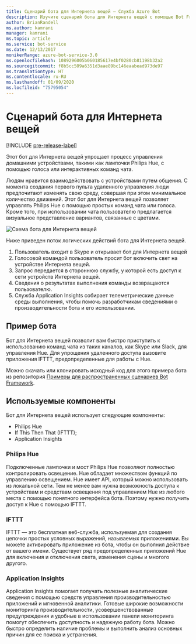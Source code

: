 ```yaml
---
title: Сценарий бота для Интернета вещей — Служба Azure Bot
description: Изучите сценарий бота для Интернета вещей с помощью Bot Framework.
author: BrianRandell
ms.author: kamrani
manager: kamrani
ms.topic: article
ms.service: bot-service
ms.date: 12/13/2017
monikerRange: azure-bot-service-3.0
ms.openlocfilehash: 1089296005b060185617e4bf0280cb81198b32a2
ms.sourcegitcommit: f8b5cc509a6351d3aae89bc146eaabead973de97
ms.translationtype: HT
ms.contentlocale: ru-RU
ms.lasthandoff: 01/09/2020
ms.locfileid: "75795054"
---
```

# <a name="internet-of-things-iot-bot-scenario"></a>Сценарий бота для Интернета вещей

[!INCLUDE [pre-release-label](includes/pre-release-label-v3.md)]

Этот бот для Интернета вещей упрощает процесс управления домашними устройствами, такими как лампочки Philips Hue, с помощью голоса или интерактивных команд чата.

Людям нравится взаимодействовать с устройствами путем общения. С момента создания первого пульта удаленного управления люди предпочитают изменять свою среду, совершая при этом минимальное количество движений. Этот бот для Интернета вещей позволяет управлять Philips Hue с помощью простых команд чата или голоса. Кроме того, при использовании чата пользователю предлагается визуальное представление вариантов, связанные с цветами.

![Схема бота для Интернета вещей](~/media/scenarios/bot-service-scenario-iot-bot.png)

Ниже приведен поток логических действий бота для Интернета вещей.

1. Пользователь входит в Skype и открывает бот для Интернета вещей
2. Голосовой командой пользователь просит бот включить свет на устройстве Интернета вещей.
3. Запрос передается в стороннюю службу, у которой есть доступ к сети устройств Интернета вещей.
4. Сведения о результатах выполнения команды возвращаются пользователю.
5. Служба Application Insights собирает телеметрические данные среды выполнения, чтобы помочь разработчикам сведениями о производительности бота и его использовании.

## <a name="sample-bot"></a>Пример бота
Бот для Интернета вещей позволит вам быстро приступить к использованию команд чата из таких каналов, как Skype или Slack, для управления Hue. Для упрощения удаленного доступа вызовите приложения IFTTT, предопределенные для работы с Hue.

Можно скачать или клонировать исходный код для этого примера бота из репозитория [Примеры для распространенных сценариев Bot Framework](https://aka.ms/abs-scenarios).

## <a name="components-youll-use"></a>Используемые компоненты
Бот для Интернета вещей использует следующие компоненты:
-   Philips Hue
-   If This Then That (IFTTT);
-   Application Insights

### <a name="philips-hue"></a>Philips Hue
Подключенные лампочки и мост Philips Hue позволяют полностью контролировать освещение. Hue обладает множеством функций по управлению освещением. Hue имеет API, который можно использовать из локальной сети. Тем не менее вам нужна возможность доступа к устройствам и средствам освещения под управлением Hue из любого места с помощью понятного интерфейса бота. Поэтому нужно получить доступ к Hue с помощью IFTTT.

### <a name="ifttt"></a>IFTTT
IFTTT — это бесплатная веб-служба, используемая для создания цепочки простых условных выражений, называемых приложениями. Вы можете активировать приложение из бота, чтобы он выполнил действие от вашего имени. Существует ряд предопределенных приложений Hue для включения и отключения света, изменения сцены и многого другого.

### <a name="application-insights"></a>Application Insights
Application Insights помогает получать полезные аналитические сведения с помощью средств управления производительностью приложений и мгновенной аналитики. Готовые широкие возможности мониторинга производительности, усовершенствованные предупреждения и удобные в использовании панели мониторинга помогут обеспечить доступность и надежную работу бота. Можно быстро определить наличие проблемы и выполнить анализ основных причин для ее поиска и устранения.
